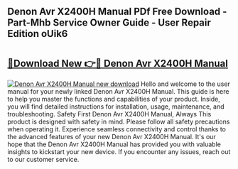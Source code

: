 ## Denon Avr X2400H Manual PDf Free Download - Part-Mhb Service Owner Guide - User Repair Edition oUik6

# <h2><a href="http://bc39051.oget.top/?id=Denon+Avr+X2400H+Manual">🔗Download New 👉🔴 Denon Avr X2400H Manual</a></h2>

[![Denon Avr X2400H Manual new download](https://i.imgur.com/5g1atiW.png)](http://bc39051.oget.top/?id=Denon+Avr+X2400H+Manual)
Hello and welcome to the user manual for your newly linked Denon Avr X2400H Manual. This guide is here to help you master the functions and capabilities of your product. Inside, you will find detailed instructions for installation, usage, maintenance, and troubleshooting. Safety First Denon Avr X2400H Manual, Always This product is designed with safety in mind. Please follow all safety precautions when operating it. Experience seamless connectivity and control thanks to the advanced features of your new Denon Avr X2400H Manual. It's our hope that the Denon Avr X2400H Manual has provided you with valuable insights to kickstart your new device. If you encounter any issues, reach out to our customer service.
